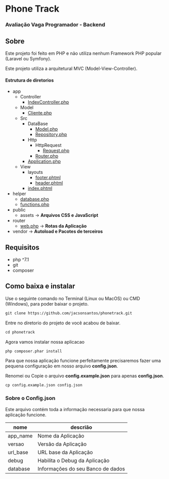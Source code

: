 # Phone Track
### Avaliação Vaga Programador - Backend

## Sobre

Este projeto foi feito em PHP e não utiliza nenhum Framework PHP popular (Laravel ou Symfony).

Este projeto utiliza a arquitetural MVC (Model-View-Controller).

#### Estrutura de diretorios
    
* app
    * Controller
        * [IndexController.php](app/Controller/IndexController.php)
    * Model
        * [Cliente.php](app/Model/Cliente.php)
    * Src
        * DataBase
            * [Model.php](app/Src/DataBase/Model.php)
            * [Repository.php](app/Src/DataBase/Repository.php)
        * Http
            * HttpRequest
                * [Request.php](app/Src/Http/HttpRequest/Request.php)
            * [Router.php](app/Src/Http/Router.php)
        * [Application.php](app/Src/Application.php)
    * View
        * layouts
            * [footer.phtml](app/View/layouts/footer.phtml)
            * [header.phtml](app/View/layouts/header.phtml)
        * [index.phtml](app/View/index.phtml)
* helper
    * [database.php](helper/database.php)
    * [functions.php](helper/functions.php)
* public
    * assets -> **Arquivos CSS e JavaScript**
* router
    * [web.php](router/web.php) -> **Rotas da Aplicação**
* vendor -> **Autoload e Pacotes de terceiros**
    
## Requisitos

* php ^7.1
* git
* composer

## Como baixa e instalar

Use o seguinte comando no Terminal (Linux ou MacOS) ou CMD (Windows), para poder baixar o projeto.

```txt
git clone https://github.com/jacsonsantos/phonetrack.git
```

Entre no diretorio do projeto de você acabou de baixar.

```txt
cd phonetrack
```

Agora vamos instalar nossa aplicacao

```txt
php composer.phar install
```

Para que nossa aplicação funcione perfeitamente precisaremos fazer uma pequena configuração em nosso arquivo **config.json**.

Renomei ou Copie o arquivo **config.example.json** para apenas **config.json**.

```txt
cp config.example.json config.json
```

### Sobre o Config.json

Este arquivo contém toda a informação necessaria para que nossa aplicação funcione.

| nome | descrião |
|------|--------|  
|app_name|Nome da Aplicação|
|versao|Versão da Aplicação|
|url_base| URL base da Aplicação|
|debug| Habilita o Debug da Aplicação|
|database| Informações do seu Banco de dados|

